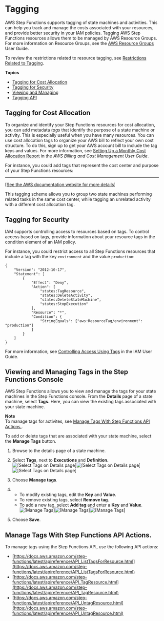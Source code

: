 # Tagging<a name="concepts-tagging"></a>

AWS Step Functions supports tagging of state machines and activities\. This can help you track and manage the costs associated with your resources, and provide better security in your IAM policies\. Tagging AWS Step Functions resources allows them to be managed by AWS Resource Groups\. For more information on Resource Groups, see the [AWS Resource Groups](https://docs.aws.amazon.com/ARG/latest/userguide/) User Guide\.

To review the restrictions related to resource tagging, see [Restrictions Related to Tagging](limits.md#sfn-limits-tagging)\.

**Topics**
+ [Tagging for Cost Allocation](#tagging-cost)
+ [Tagging for Security](#tagging-security)
+ [Viewing and Managing](#tagging-console)
+ [Tagging API](#tagging-api)

## Tagging for Cost Allocation<a name="tagging-cost"></a>

To organize and identify your Step Functions resources for cost allocation, you can add metadata *tags* that identify the purpose of a state machine or activity\. This is especially useful when you have many resources\. You can use cost allocation tags to organize your AWS bill to reflect your own cost structure\. To do this, sign up to get your AWS account bill to include the tag keys and values\. For more information, see [Setting Up a Monthly Cost Allocation Report](https://docs.aws.amazon.com/awsaccountbilling/latest/aboutv2/configurecostallocreport.html#allocation-report) in the *AWS Billing and Cost Management User Guide*\.

For instance, you could add tags that represent the cost center and purpose of your Step Functions resources:


****  
[\[See the AWS documentation website for more details\]](http://docs.aws.amazon.com/step-functions/latest/dg/concepts-tagging.html)

This tagging scheme allows you to group two state machines performing related tasks in the same cost center, while tagging an unrelated activity with a different cost allocation tag\.

## Tagging for Security<a name="tagging-security"></a>

IAM supports controlling access to resources based on tags\. To control access based on tags, provide information about your resource tags in the condition element of an IAM policy\.

For instance, you could restrict access to all Step Functions resources that include a tag with the key `environment` and the value `production`:

```
{
    "Version": "2012-10-17",
    "Statement": [
        {
            "Effect": "Deny",
            "Action": [
                "states:TagResource",
                "states:DeleteActivity",
                "states:DeleteStateMachine",
                "states:StopExecution"
            ],
            "Resource": "*",
            "Condition": {
                "StringEquals": {"aws:ResourceTag/environment": "production"}
            }
        }
    ]
}
```

For more information, see [Controlling Access Using Tags](https://docs.aws.amazon.com/IAM/latest/UserGuide/access_tags.html) in the IAM User Guide\.

## Viewing and Managing Tags in the Step Functions Console<a name="tagging-console"></a>

AWS Step Functions allows you to view and manage the tags for your state machines in the Step Functions console\. From the **Details** page of a state machine, select **Tags**\. Here, you can view the existing tags associated with your state machine\.

**Note**  
To manage tags for activites, see [Manage Tags With Step Functions API Actions\.](#tagging-api)\.

 To add or delete tags that are associated with your state machine, select the **Manage Tags** button\.

1. Browse to the details page of a state machine\.

1. Select **Tags**, next to **Executions** and **Definition**\.  
![\[Select Tags on Details page\]](http://docs.aws.amazon.com/step-functions/latest/dg/images/tagging-select-tab.png)![\[Select Tags on Details page\]](http://docs.aws.amazon.com/step-functions/latest/dg/)![\[Select Tags on Details page\]](http://docs.aws.amazon.com/step-functions/latest/dg/)

1. Choose **Manage tags**\.

1. 
   + To modify existing tags, edit the **Key** and **Value**\.
   + To remove existing tags, select **Remove tag**\.
   + To add a new tag, select **Add tag** and enter a **Key** and **Value**\.  
![\[Manage Tags\]](http://docs.aws.amazon.com/step-functions/latest/dg/images/tagging-manage.png)![\[Manage Tags\]](http://docs.aws.amazon.com/step-functions/latest/dg/)![\[Manage Tags\]](http://docs.aws.amazon.com/step-functions/latest/dg/)

1. Choose **Save**\.

## Manage Tags With Step Functions API Actions\.<a name="tagging-api"></a>

To manage tags using the Step Functions API, use the following API actions:
+ [https://docs.aws.amazon.com/step-functions/latest/apireference/API_ListTagsForResource.html](https://docs.aws.amazon.com/step-functions/latest/apireference/API_ListTagsForResource.html)
+ [https://docs.aws.amazon.com/step-functions/latest/apireference/API_TagResource.html](https://docs.aws.amazon.com/step-functions/latest/apireference/API_TagResource.html)
+ [https://docs.aws.amazon.com/step-functions/latest/apireference/API_UntagResource.html](https://docs.aws.amazon.com/step-functions/latest/apireference/API_UntagResource.html)